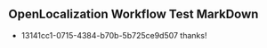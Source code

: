 ## OpenLocalization Workflow Test MarkDown
* 13141cc1-0715-4384-b70b-5b725ce9d507 thanks!

<!--HONumber=Jul16_HO3-->


